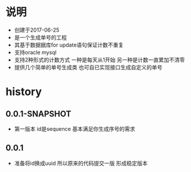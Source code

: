 ﻿# 说明
 * 创建于2017-06-25
 * 是一个生成单号的工程
 * 其基于数据据库for update语句保证计数不重复
 * 支持oracle mysql
 * 支持2种形式的计数方式 一种是每天从1开始 另一种是计数一直累加不清零
 * 提供几个简单的单号生成类 也可自已实现接口生成自定义的单号

# history
## 0.0.1-SNAPSHOT
* 第一版本 id是sequence 基本满足你生成序号的需求
## 0.0.1
* 准备将id换成uuid 所以原来的代码提交一版 形成稳定版本
